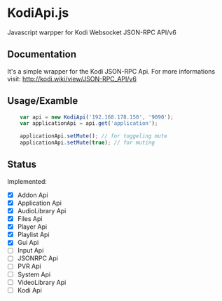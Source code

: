 # KodiApi.js
Javascript warpper for Kodi Websocket JSON-RPC API/v6

## Documentation
It's a simple wrapper for the Kodi JSON-RPC Api. For more informations visit: http://kodi.wiki/view/JSON-RPC_API/v6

## Usage/Examble
```javascript
    var api = new KodiApi('192.168.178.150', '9090');
    var applicationApi = api.get('application');

    applicationApi.setMute(); // for toggeling mute
    applicationApi.setMute(true); // for muting 
```

## Status
Implemented:
- [x] Addon Api
- [x] Application Api
- [x] AudioLibrary Api
- [x] Files Api 
- [x] Player Api
- [x] Playlist Api
- [x] Gui Api
- [ ] Input Api
- [ ] JSONRPC Api
- [ ] PVR Api
- [ ] System Api
- [ ] VideoLibrary Api
- [ ] Kodi Api